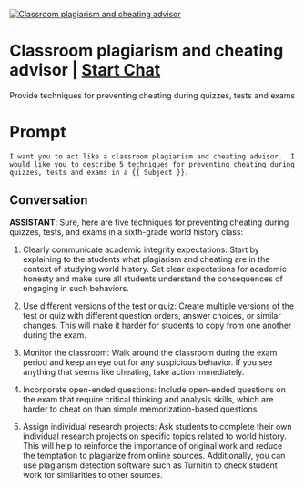 
[![Classroom plagiarism and cheating advisor](https://flow-prompt-covers.s3.us-west-1.amazonaws.com/icon/minimalist/mini_3.png)](https://gptcall.net/chat.html?data=%7B%22contact%22%3A%7B%22id%22%3A%22R0DKK6kdgY21AI-aNz8KJ%22%2C%22flow%22%3Atrue%7D%7D)
# Classroom plagiarism and cheating advisor | [Start Chat](https://gptcall.net/chat.html?data=%7B%22contact%22%3A%7B%22id%22%3A%22R0DKK6kdgY21AI-aNz8KJ%22%2C%22flow%22%3Atrue%7D%7D)
Provide techniques for preventing cheating during quizzes, tests and exams

# Prompt

```
I want you to act like a classroom plagiarism and cheating advisor.  I would like you to describe 5 techniques for preventing cheating during quizzes, tests and exams in a {{ Subject }}. 
```

## Conversation

**ASSISTANT**: Sure, here are five techniques for preventing cheating during quizzes, tests, and exams in a sixth-grade world history class:



1. Clearly communicate academic integrity expectations: Start by explaining to the students what plagiarism and cheating are in the context of studying world history. Set clear expectations for academic honesty and make sure all students understand the consequences of engaging in such behaviors.



2. Use different versions of the test or quiz: Create multiple versions of the test or quiz with different question orders, answer choices, or similar changes. This will make it harder for students to copy from one another during the exam.



3. Monitor the classroom: Walk around the classroom during the exam period and keep an eye out for any suspicious behavior. If you see anything that seems like cheating, take action immediately.



4. Incorporate open-ended questions: Include open-ended questions on the exam that require critical thinking and analysis skills, which are harder to cheat on than simple memorization-based questions.



5. Assign individual research projects: Ask students to complete their own individual research projects on specific topics related to world history. This will help to reinforce the importance of original work and reduce the temptation to plagiarize from online sources. Additionally, you can use plagiarism detection software such as Turnitin to check student work for similarities to other sources.



